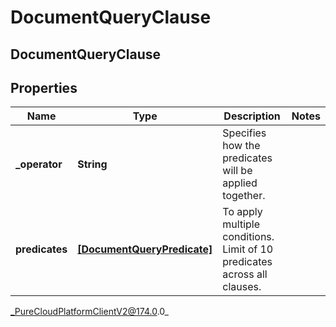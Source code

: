 # DocumentQueryClause

## DocumentQueryClause

## Properties

|Name | Type | Description | Notes|
|------------ | ------------- | ------------- | -------------|
| **_operator** | **String** | Specifies how the predicates will be applied together. | |
| **predicates** | [**[DocumentQueryPredicate]**]([DocumentQueryPredicate]) | To apply multiple conditions. Limit of 10 predicates across all clauses. | |



_PureCloudPlatformClientV2@174.0.0_
